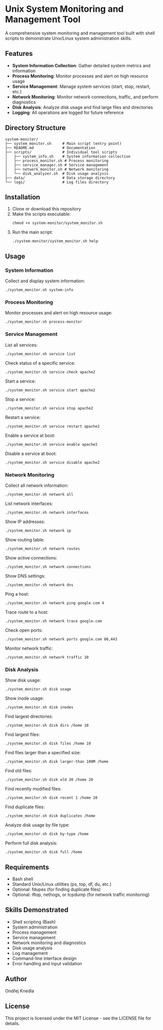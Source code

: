 # Unix System Monitoring and Management Tool

A comprehensive system monitoring and management tool built with shell scripts to demonstrate Unix/Linux system administration skills.

## Features

- **System Information Collection**: Gather detailed system metrics and information
- **Process Monitoring**: Monitor processes and alert on high resource usage
- **Service Management**: Manage system services (start, stop, restart, etc.)
- **Network Monitoring**: Monitor network connections, traffic, and perform diagnostics
- **Disk Analysis**: Analyze disk usage and find large files and directories
- **Logging**: All operations are logged for future reference

## Directory Structure

```
system-monitor/
├── system_monitor.sh     # Main script (entry point)
├── README.md             # Documentation
├── scripts/              # Individual tool scripts
│   ├── system_info.sh    # System information collection
│   ├── process_monitor.sh # Process monitoring
│   ├── service_manager.sh # Service management
│   ├── network_monitor.sh # Network monitoring
│   └── disk_analyzer.sh  # Disk usage analysis
├── data/                 # Data storage directory
└── logs/                 # Log files directory
```

## Installation

1. Clone or download this repository
2. Make the scripts executable:
   ```
   chmod +x system-monitor/system_monitor.sh
   ```
3. Run the main script:
   ```
   ./system-monitor/system_monitor.sh help
   ```

## Usage

### System Information

Collect and display system information:

```
./system_monitor.sh system-info
```

### Process Monitoring

Monitor processes and alert on high resource usage:

```
./system_monitor.sh process-monitor
```

### Service Management

List all services:

```
./system_monitor.sh service list
```

Check status of a specific service:

```
./system_monitor.sh service check apache2
```

Start a service:

```
./system_monitor.sh service start apache2
```

Stop a service:

```
./system_monitor.sh service stop apache2
```

Restart a service:

```
./system_monitor.sh service restart apache2
```

Enable a service at boot:

```
./system_monitor.sh service enable apache2
```

Disable a service at boot:

```
./system_monitor.sh service disable apache2
```

### Network Monitoring

Collect all network information:

```
./system_monitor.sh network all
```

List network interfaces:

```
./system_monitor.sh network interfaces
```

Show IP addresses:

```
./system_monitor.sh network ip
```

Show routing table:

```
./system_monitor.sh network routes
```

Show active connections:

```
./system_monitor.sh network connections
```

Show DNS settings:

```
./system_monitor.sh network dns
```

Ping a host:

```
./system_monitor.sh network ping google.com 4
```

Trace route to a host:

```
./system_monitor.sh network trace google.com
```

Check open ports:

```
./system_monitor.sh network ports google.com 80,443
```

Monitor network traffic:

```
./system_monitor.sh network traffic 10
```

### Disk Analysis

Show disk usage:

```
./system_monitor.sh disk usage
```

Show inode usage:

```
./system_monitor.sh disk inodes
```

Find largest directories:

```
./system_monitor.sh disk dirs /home 10
```

Find largest files:

```
./system_monitor.sh disk files /home 10
```

Find files larger than a specified size:

```
./system_monitor.sh disk larger-than 100M /home
```

Find old files:

```
./system_monitor.sh disk old 30 /home 20
```

Find recently modified files:

```
./system_monitor.sh disk recent 1 /home 20
```

Find duplicate files:

```
./system_monitor.sh disk duplicates /home
```

Analyze disk usage by file type:

```
./system_monitor.sh disk by-type /home
```

Perform full disk analysis:

```
./system_monitor.sh disk full /home
```

## Requirements

- Bash shell
- Standard Unix/Linux utilities (ps, top, df, du, etc.)
- Optional: fdupes (for finding duplicate files)
- Optional: iftop, nethogs, or tcpdump (for network traffic monitoring)

## Skills Demonstrated

- Shell scripting (Bash)
- System administration
- Process management
- Service management
- Network monitoring and diagnostics
- Disk usage analysis
- Log management
- Command-line interface design
- Error handling and input validation

## Author

Ondřej Knedla

## License

This project is licensed under the MIT License - see the LICENSE file for details.
